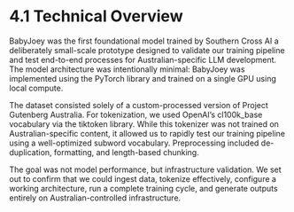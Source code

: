 # 4.1 Technical Overview

BabyJoey was the first foundational model trained by Southern Cross AI a deliberately small-scale prototype designed to validate our training pipeline and test end-to-end processes for Australian-specific LLM development. The model architecture was intentionally minimal: BabyJoey was implemented using the PyTorch library and trained on a single GPU using local compute. 

The dataset consisted solely of a custom-processed version of Project Gutenberg Australia. For tokenization, we used OpenAI’s cl100k_base vocabulary via the tiktoken library. While this tokenizer was not trained on Australian-specific content, it allowed us to rapidly test our training pipeline using a well-optimized subword vocabulary. Preprocessing included de-duplication, formatting, and length-based chunking.

The goal was not model performance, but infrastructure validation. We set out to confirm that we could ingest data, tokenize effectively, configure a working architecture, run a complete training cycle, and generate outputs entirely on Australian-controlled infrastructure.
